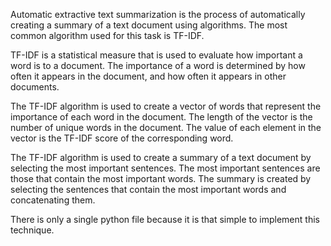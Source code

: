 Automatic extractive text summarization is the process of automatically creating a summary of a text document using algorithms. The most common algorithm used for this task is TF-IDF.

TF-IDF is a statistical measure that is used to evaluate how important a word is to a document. The importance of a word is determined by how often it appears in the document, and how often it appears in other documents.

The TF-IDF algorithm is used to create a vector of words that represent the importance of each word in the document. The length of the vector is the number of unique words in the document. The value of each element in the vector is the TF-IDF score of the corresponding word.

The TF-IDF algorithm is used to create a summary of a text document by selecting the most important sentences. The most important sentences are those that contain the most important words. The summary is created by selecting the sentences that contain the most important words and concatenating them.

There is only a single python file because it is that simple to implement this technique.
